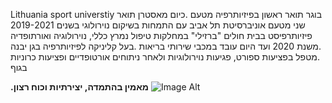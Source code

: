   Lithuania sport universtiy  בוגר תואר ראשון בפיזיותרפיה מטעם
.כיום מאסטרן תואר שני מטעם אוניברסיטת תל אביב עם התמחות בשיקום נוירולוגי
בשנים 2019-2021 פיזיותרפיסט בבית חולים "ברזילי" במחלקות טיפול נמרץ כללי, נוירולוגיה ואורתופדיה
.משנת 2020 ועד היום עובד במכבי שירותי בריאות
.בעל קליניקה לפיזיותרפיה בגן יבנה
.מטפל בפציעות ספורט, פגיעות נוירולוגיות ולאחר ניתוחים אורטופדיים ופציעות כרוניות בגוף

**.מאמין בהתמדה, יצירתיות וכוח רצון**
![Image Alt](./photos/photo2.jpg)

